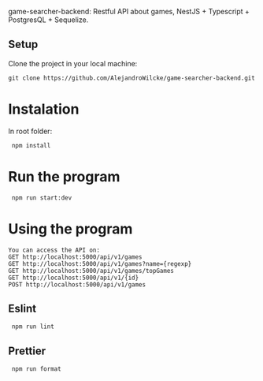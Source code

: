 game-searcher-backend: Restful API about games, NestJS + Typescript + PostgresQL + Sequelize.

## Setup

Clone the project in your local machine:

```
git clone https://github.com/AlejandroWilcke/game-searcher-backend.git
```

# Instalation

In root folder:
```
 npm install
```

# Run the program
```
 npm run start:dev
```

# Using the program
```
You can access the API on: 
GET http://localhost:5000/api/v1/games
GET http://localhost:5000/api/v1/games?name={regexp}
GET http://localhost:5000/api/v1/games/topGames
GET http://localhost:5000/api/v1/{id}
POST http://localhost:5000/api/v1/games
```

## Eslint
```
 npm run lint
```

## Prettier
```
 npm run format
```
